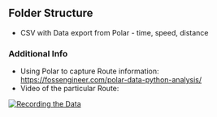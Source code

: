 ## Folder Structure 

* CSV with Data export from Polar - time, speed, distance



### Additional Info

* Using Polar to capture Route information: <https://fossengineer.com/polar-data-python-analysis/>
* Video of the particular Route:

[![Recording the Data](https://img.youtube.com/vi/Ku3y3NJJURw)](https://www.youtube.com/watch?v=Ku3y3NJJURw)
